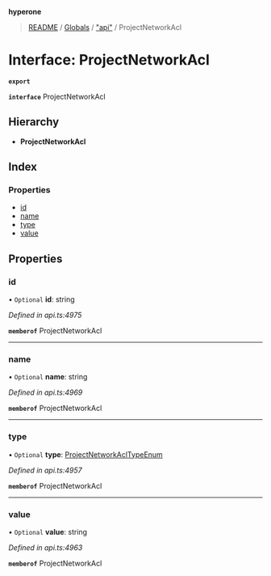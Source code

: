 **hyperone**

> [README](../README.md) / [Globals](../globals.md) / ["api"](../modules/_api_.md) / ProjectNetworkAcl

# Interface: ProjectNetworkAcl

**`export`** 

**`interface`** ProjectNetworkAcl

## Hierarchy

* **ProjectNetworkAcl**

## Index

### Properties

* [id](_api_.projectnetworkacl.md#id)
* [name](_api_.projectnetworkacl.md#name)
* [type](_api_.projectnetworkacl.md#type)
* [value](_api_.projectnetworkacl.md#value)

## Properties

### id

• `Optional` **id**: string

*Defined in api.ts:4975*

**`memberof`** ProjectNetworkAcl

___

### name

• `Optional` **name**: string

*Defined in api.ts:4969*

**`memberof`** ProjectNetworkAcl

___

### type

• `Optional` **type**: [ProjectNetworkAclTypeEnum](../enums/_api_.projectnetworkacltypeenum.md)

*Defined in api.ts:4957*

**`memberof`** ProjectNetworkAcl

___

### value

• `Optional` **value**: string

*Defined in api.ts:4963*

**`memberof`** ProjectNetworkAcl
